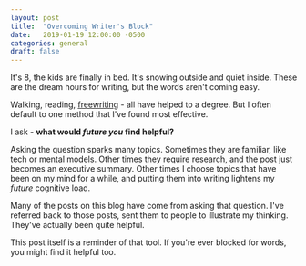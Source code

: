 ```yaml
---
layout: post
title:  "Overcoming Writer's Block"
date:   2019-01-19 12:00:00 -0500
categories: general
draft: false
---
```


It's 8, the kids are finally in bed. It's snowing outside and quiet inside. These are the dream hours for writing, but the words aren't coming easy.

Walking, reading, [freewriting](https://www.wikihow.com/Freewrite) - all have helped to a degree. But I often default to one method that I've found most effective.

I ask - **what would _future you_ find helpful?**

Asking the question sparks many topics. Sometimes they are familiar, like tech or mental models. Other times they require research, and the post just becomes an executive summary. Other times I choose topics that have been on my mind for a while, and putting them into writing lightens my _future_ cognitive load.

Many of the posts on this blog have come from asking that question. I've referred back to those posts, sent them to people to illustrate my thinking. They've actually been quite helpful.

This post itself is a reminder of that tool. If you're ever blocked for words, you might find it helpful too.